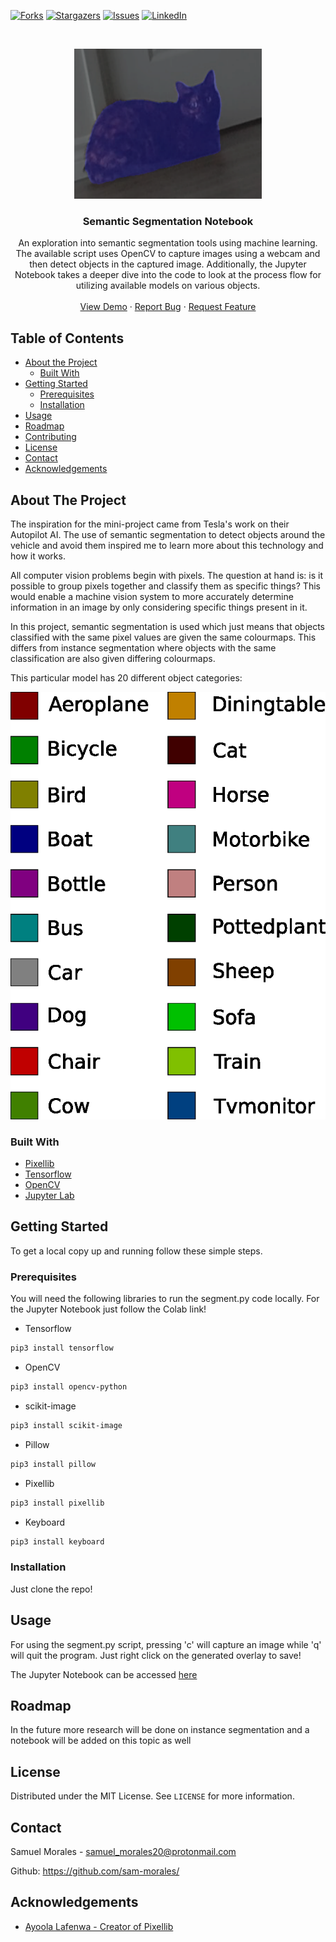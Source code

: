 <!-- PROJECT SHIELDS -->
<!--
*** I'm using markdown "reference style" links for readability.
*** Reference links are enclosed in brackets [ ] instead of parentheses ( ).
*** See the bottom of this document for the declaration of the reference variables
*** for contributors-url, forks-url, etc. This is an optional, concise syntax you may use.
*** https://www.markdownguide.org/basic-syntax/#reference-style-links
-->
[![Forks][forks-shield]][forks-url]
[![Stargazers][stars-shield]][stars-url]
[![Issues][issues-shield]][issues-url]
[![LinkedIn][linkedin-shield]][linkedin-url]



<!-- PROJECT LOGO -->
<br />
<p align="center">
  <a href="https://github.com/sam-morales/semantic-segmentation/">
    <img src="images/cat.png" alt="Logo" width="300" height="240">
  </a>

  <h3 align="center">Semantic Segmentation Notebook</h3>

  <p align="center">
    An exploration into semantic segmentation tools using machine learning. The available script uses OpenCV to capture images using a webcam and then detect objects in the captured image. Additionally, the Jupyter Notebook takes a deeper dive into the code to look at the process flow for utilizing available models on various objects.
    <br />
    <br />
    <a href="https://colab.research.google.com/drive/1dPU-b7ISLplrhSSTcY6jrxpo7xWnfV_E?usp=sharing">View Demo</a>
    ·
    <a href="https://github.com/sam-morales/semantic-segmentation/issues">Report Bug</a>
    ·
    <a href="https://github.com/sam-morales/semantic-segmentation/issues">Request Feature</a>
  </p>
</p>



<!-- TABLE OF CONTENTS -->
## Table of Contents

* [About the Project](#about-the-project)
  * [Built With](#built-with)
* [Getting Started](#getting-started)
  * [Prerequisites](#prerequisites)
  * [Installation](#installation)
* [Usage](#usage)
* [Roadmap](#roadmap)
* [Contributing](#contributing)
* [License](#license)
* [Contact](#contact)
* [Acknowledgements](#acknowledgements)



<!-- ABOUT THE PROJECT -->
## About The Project

The inspiration for the mini-project came from Tesla's work on their Autopilot AI. The use of semantic segmentation to detect objects around the vehicle and avoid them inspired me to learn more about this technology and how it works.

All computer vision problems begin with pixels. The question at hand is: is it possible to group pixels together and classify them as specific things? This would enable a machine vision system to more accurately determine information in an image by only considering specific things present in it.

In this project, semantic segmentation is used which just means that objects classified with the same pixel values are given the same colourmaps. This differs from instance segmentation where objects with the same classification are also given differing colourmaps. 

This particular model has 20 different object categories:

![Alt text](images/categories.png?raw=true "Title")


### Built With

* [Pixellib]()
* [Tensorflow]()
* [OpenCV]()
* [Jupyter Lab]()



<!-- GETTING STARTED -->
## Getting Started

To get a local copy up and running follow these simple steps.

### Prerequisites

You will need the following libraries to run the segment.py code locally. For the Jupyter Notebook just follow the Colab link!
* Tensorflow
```sh
pip3 install tensorflow
```
* OpenCV
```sh
pip3 install opencv-python
```
* scikit-image
```sh
pip3 install scikit-image
```
* Pillow
```sh
pip3 install pillow
```
* Pixellib
```sh
pip3 install pixellib
```
* Keyboard
```sh
pip3 install keyboard
```
### Installation

Just clone the repo!


## Usage

For using the segment.py script, pressing 'c' will capture an image while 'q' will quit the program. 
Just right click on the generated overlay to save!

The Jupyter Notebook can be accessed [here](https://colab.research.google.com/drive/1dPU-b7ISLplrhSSTcY6jrxpo7xWnfV_E?usp=sharing)


<!-- ROADMAP -->
## Roadmap

In the future more research will be done on instance segmentation and a notebook will be added on this topic as well



<!-- LICENSE -->
## License

Distributed under the MIT License. See `LICENSE` for more information.



<!-- CONTACT -->
## Contact

Samuel Morales - samuel_morales20@protonmail.com

Github: https://github.com/sam-morales/


<!-- ACKNOWLEDGEMENTS -->
## Acknowledgements

* [Ayoola Lafenwa - Creator of Pixellib]()





<!-- MARKDOWN LINKS & IMAGES -->
<!-- https://www.markdownguide.org/basic-syntax/#reference-style-links -->
[forks-shield]: https://img.shields.io/github/forks/github_username/repo.svg?style=flat-square
[forks-url]: https://github.com/sam-morales/semantic-segmentation/network/members
[stars-shield]: https://img.shields.io/github/stars/github_username/repo.svg?style=flat-square
[stars-url]: https://github.com/sam-morales/semantic-segmentation/stargazers
[issues-shield]: https://img.shields.io/github/issues/github_username/repo.svg?style=flat-square
[issues-url]: https://github.com/sam-morales/semantic-segmentation/issues
[linkedin-shield]: https://img.shields.io/badge/-LinkedIn-black.svg?style=flat-square&logo=linkedin&colorB=555
[linkedin-url]: https://www.linkedin.com/in/samuel-morales-lssgb/
[product-screenshot]: images/screenshot.png
